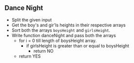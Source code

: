 ## Dance Night

- Split the given input 
- Get the boy's and gir'ls heights in their respective arrays
- Sort both the arrays  `boysHeight` and `girlsHeight`.
- Write function danceNight and pass both the arrays
  - for i = 0 till length of boysHeight array.
    - if girlsHeight is greater than or equal to boysHeight
      - return NO
  - return YES